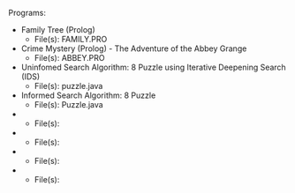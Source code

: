 Programs:
* Family Tree (Prolog)
  * File(s): FAMILY.PRO
* Crime Mystery (Prolog) - The Adventure of the Abbey Grange
  * File(s): ABBEY.PRO
* Uninfomed Search Algorithm: 8 Puzzle using Iterative Deepening Search (IDS)
  * File(s): puzzle.java
* Informed Search Algorithm: 8 Puzzle
  * File(s): Puzzle.java
* 
  * File(s): 
* 
  * File(s): 
* 
  * File(s): 
* 
  * File(s): 
